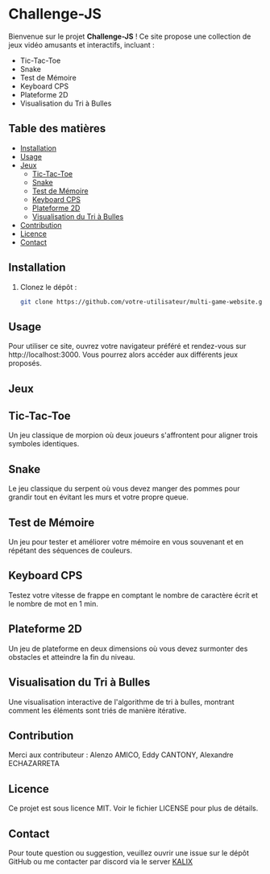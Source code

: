 # Challenge-JS

Bienvenue sur le projet **Challenge-JS** ! Ce site propose une collection de jeux vidéo amusants et interactifs, incluant :

- Tic-Tac-Toe
- Snake
- Test de Mémoire
- Keyboard CPS
- Plateforme 2D
- Visualisation du Tri à Bulles

## Table des matières

- [Installation](#installation)
- [Usage](#usage)
- [Jeux](#jeux)
  - [Tic-Tac-Toe](#tic-tac-toe)
  - [Snake](#snake)
  - [Test de Mémoire](#test-de-mémoire)
  - [Keyboard CPS](#keyboard-cps)
  - [Plateforme 2D](#plateforme-2d)
  - [Visualisation du Tri à Bulles](#visualisation-du-tri-à-bulles)
- [Contribution](#contribution)
- [Licence](#licence)
- [Contact](#contact)

## Installation

1. Clonez le dépôt :
   ```bash
   git clone https://github.com/votre-utilisateur/multi-game-website.git

## Usage
Pour utiliser ce site, ouvrez votre navigateur préféré et rendez-vous sur http://localhost:3000. Vous pourrez alors accéder aux différents jeux proposés.

## Jeux
## Tic-Tac-Toe
Un jeu classique de morpion où deux joueurs s'affrontent pour aligner trois symboles identiques.

## Snake
Le jeu classique du serpent où vous devez manger des pommes pour grandir tout en évitant les murs et votre propre queue.

## Test de Mémoire
Un jeu pour tester et améliorer votre mémoire en vous souvenant et en répétant des séquences de couleurs.

## Keyboard CPS
Testez votre vitesse de frappe en comptant le nombre de caractère écrit et le nombre de mot en 1 min.

## Plateforme 2D
Un jeu de plateforme en deux dimensions où vous devez surmonter des obstacles et atteindre la fin du niveau.

## Visualisation du Tri à Bulles
Une visualisation interactive de l'algorithme de tri à bulles, montrant comment les éléments sont triés de manière itérative.

## Contribution
Merci aux contributeur : Alenzo AMICO, Eddy CANTONY, Alexandre ECHAZARRETA

## Licence
Ce projet est sous licence MIT. Voir le fichier LICENSE pour plus de détails.

## Contact
Pour toute question ou suggestion, veuillez ouvrir une issue sur le dépôt GitHub ou me contacter par discord via le server [KALIX](https://discord.gg/Dmh6wHaKvD)
